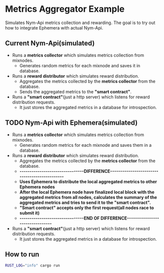 # Metrics Aggregator Example

Simulates Nym-Api metrics collection and rewarding. The goal is to try out how to integrate Ephemera with actual
Nym-Api.

## Current Nym-Api(simulated)

* Runs a **metrics collector** which simulates metrics collection from mixnodes.
    * Generates random metrics for each mixnode and saves it in database.
* Runs a **reward distributor** which simulates reward distribution.
    * Aggregates the metrics collected by the **metrics collector** from the database.
    * Sends the aggregated metrics to the **"smart contract"**.
* Runs a **"smart contract"**(just a http server) which listens for reward distribution requests.
    * It just stores the aggregated metrics in a database for introspection.

## **TODO** Nym-Api with Ephemera(simulated)

* Runs a **metrics collector** which simulates metrics collection from mixnodes.
    * Generates random metrics for each mixnode and saves them in a database.
* Runs a **reward distributor** which simulates reward distribution.
    * Aggregates the metrics collected by the **metrics collector** from the database.
    * **--------------------------------DIFFERENCE----------------------------------------------**
    * **Uses Ephemera to distribute the local aggregated metrics to other Ephemera nodes**
    * **After the local Ephemera node have finalized local block with the aggregated metrics from all nodes,
      calculates the summary of the aggregated metrics and tries to send it to the "smart contract".**
    * **"Smart contract" accepts only the first request(all nodes race to submit it)**
    * **--------------------------------END OF DIFFERENCE--------------------------------**
* Runs a **"smart contract"**(just a http server) which listens for reward distribution requests.
    * It just stores the aggregated metrics in a database for introspection.

## How to run

```bash
RUST_LOG="info" cargo run
```
